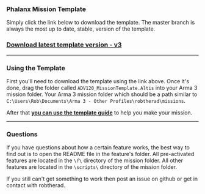 ### Phalanx Mission Template

Simply click the link below to download the template. The master branch is always the most up to date, stable, version of the template. 

### [Download latest template version - v3](https://github.com/robtherad/A3_Phalanx_Mission_Template/archive/master.zip)

---

### Using the Template
First you'll need to download the template using the link above. Once it's done, drag the folder called `ADV120_MissionTemplate.Altis` into your Arma 3 mission folder. Your Arma 3 mission folder which should be a path similar to `C:\Users\Rob\Documents\Arma 3 - Other Profiles\robtherad\missions`. 

After that **[you can use the template guide](https://github.com/robtherad/A3_Phalanx_Mission_Template/wiki/Creating-a-Mission-with-the-Template)** to help you make your mission.

---

### Questions

If you have questions about how a certain feature works, the best way to find out is to open the README file in the feature's folder. All pre-activated features are located in the `\f\` directory of the mission folder. All other features are located in the `\scripts\` directory of the mission folder.

If you still can't get something to work then post an issue on github or get in contact with robtherad.
